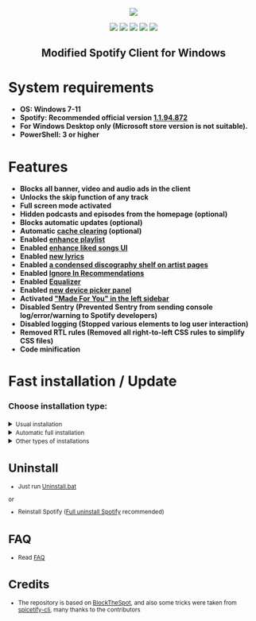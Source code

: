   <p align="center">
  <a href="https://github.com/amd64fox/SpotX/releases"><img src="https://github.com/amd64fox/SpotX/raw/main/.github/Pic/logo.png" />
</p>

<p align="center">        
      <a href="https://t.me/spotify_windows_mod"><img src="https://raw.githubusercontent.com/amd64fox/SpotX/main/.github/Pic/Shields/tg.svg"></a>
      <a href="https://discord.gg/p43cusgUPm"><img src="https://discord.com/api/guilds/807273906872123412/widget.png"></a>
      <a href="https://www.youtube.com/results?search_query=https%3A%2F%2Fgithub.com%2Famd64fox%2FSpotX"><img src="https://raw.githubusercontent.com/amd64fox/SpotX/main/.github/Pic/Shields/youtube.svg"></a>
      <a href="https://cutt.ly/8EH6NuH"><img src="https://raw.githubusercontent.com/amd64fox/SpotX/main/.github/Pic/Shields/excel.svg"></a>
      <a href="https://github.com/amd64fox/SpotX/discussions/111"><img src="https://raw.githubusercontent.com/amd64fox/SpotX/main/.github/Pic/Shields/faq.svg"></a>
      </p>

   <h2> <div align="center"><b> Modified Spotify Client for Windows </b></div> </h2>

<h1>System requirements</h1>

- <strong>OS: Windows 7-11</strong>
- <strong>Spotify: Recommended official version [1.1.94.872](https://cutt.ly/8EH6NuH)</strong>
- <strong>For Windows Desktop only (Microsoft store version is not suitable).</strong>
- <strong>PowerShell: 3 or higher</strong>

<h1>Features</h1>

- <strong>Blocks all banner, video and audio ads in the client</strong>
- <strong>Unlocks the skip function of any track</strong>
- <strong>Full screen mode activated</strong>
- <strong>Hidden podcasts and episodes from the homepage (optional)</strong>
- <strong>Blocks automatic updates (optional)</strong>
- <strong>Automatic [cache clearing](https://github.com/amd64fox/SpotX/discussions/2) (optional)</strong>
- <strong>Enabled [enhance playlist](https://github.com/amd64fox/SpotX/discussions/50#discussion-4108773)</strong>
- <strong>Enabled [enhance liked songs UI](https://github.com/amd64fox/SpotX/discussions/50#discussioncomment-2851482)</strong>
- <strong>Enabled [new lyrics](https://github.com/amd64fox/SpotX/discussions/50#discussioncomment-2851485)</strong>
- <strong>Enabled [a condensed discography shelf on artist pages](https://github.com/amd64fox/SpotX/discussions/50#discussioncomment-2851591)</strong>
- <strong>Enabled [Ignore In Recommendations](https://github.com/amd64fox/SpotX/discussions/50#discussioncomment-2996165)</strong>
- <strong>Enabled [Equalizer](https://github.com/amd64fox/SpotX/discussions/50#discussioncomment-3179778)</strong>
- <strong>Enabled [new device picker panel](https://github.com/amd64fox/SpotX/discussions/50#discussioncomment-3179782)</strong>
- <strong>Activated ["Made For You" in the left sidebar](https://github.com/amd64fox/SpotX/discussions/50#discussioncomment-2853981)</strong>
- <strong>Disabled Sentry (Prevented Sentry from sending console log/error/warning to Spotify developers)</strong>
- <strong>Disabled logging (Stopped various elements to log user interaction)</strong>
- <strong>Removed RTL rules (Removed all right-to-left CSS rules to simplify CSS files)</strong>
- <strong>Code minification</strong>

<h1>Fast installation / Update</h1>
<h3>Choose installation type:</h3>
<details>
<summary><small>Usual installation</small></summary><p>
  
  #### During installation, you need to confirm some actions, also contains:

  - All [experimental features](https://github.com/amd64fox/SpotX/discussions/50) included

  <h4> </h4>
  
#### Just download and run [Install.bat](https://raw.githack.com/amd64fox/SpotX/main/Install.bat)

or

#### Run The following command in PowerShell:

```ps1
[Net.ServicePointManager]::SecurityProtocol = [Net.SecurityProtocolType]::Tls12; (iwr -useb 'https://raw.githubusercontent.com/amd64fox/SpotX/main/Install.ps1').Content | iex
```

</details>
  
  
<details>
<summary><small>Automatic full installation</small></summary><p>
  
  <h4>Automatic installation without confirmation, what does it do?</h4> 
  
  - Automatic removal of Spotify MS if it was found 
  - Automatic installation of the recommended version of Spotify (if another client has already been found, it will be installed over) 
  - Removal of podcasts from the main page 
  - Automatic blocking of Spotify updates
  - All [experimental features](https://github.com/amd64fox/SpotX/discussions/50) included
  - After the installation is completed, the client will autorun.
  
<h4> </h4>

#### Just download and run [Install_Auto.bat](https://raw.githack.com/amd64fox/SpotX/main/scripts/Install_Auto.bat)

or

#### Run The following command in PowerShell:

```ps1
[Net.ServicePointManager]::SecurityProtocol = [Net.SecurityProtocolType]::Tls12; iex "& { $((iwr -useb 'https://raw.githubusercontent.com/amd64fox/SpotX/main/Install.ps1').Content) } -confirm_uninstall_ms_spoti -confirm_spoti_recomended_over -podcasts_off -cache_off -block_update_on -start_spoti"
```

</details>

<details>
<summary><small>Other types of installations</summary><p>

<details>
<summary><small>Automatic basic installation</small></summary><p>
  
  #### Automatic basic installation without confirmation, what does it do? 
  
  - Automatic removal of Spotify MS if it was found 
  - Automatic installation of the recommended version of Spotify (if another client has already been found, it will be installed over)
  - After the installation is completed, the client will autorun
  
<h4> </h4>

#### Just download and run [Install_Basic.bat](https://raw.githack.com/amd64fox/SpotX/main/scripts/Install_Basic.bat)

or

#### Run The following command in PowerShell:

```ps1
[Net.ServicePointManager]::SecurityProtocol = [Net.SecurityProtocolType]::Tls12; iex "& { $((iwr -useb 'https://raw.githubusercontent.com/amd64fox/SpotX/main/Install.ps1').Content) } -confirm_uninstall_ms_spoti -confirm_spoti_recomended_over -podcasts_on -cache_off -block_update_off -exp_standart -hide_col_icon_off -start_spoti"
```

</details>

<details>
<summary><small>Installation for premium</small></summary><p>
  
  #### Usual installation only without ad blocking, for those who have a premium account, also contains:

  - All [experimental features](https://github.com/amd64fox/SpotX/discussions/50) included

  <h4> </h4>
  
#### Just download and run [Install_Prem.bat](https://raw.githack.com/amd64fox/SpotX/main/scripts/Install_Prem.bat)

or

#### Run The following command in PowerShell:

```ps1
[Net.ServicePointManager]::SecurityProtocol = [Net.SecurityProtocolType]::Tls12; iex "& { $((iwr -useb 'https://raw.githubusercontent.com/amd64fox/SpotX/main/Install.ps1').Content) } -premium"
```

</details>

<details>
<summary><small>Installing with Scoop</small></summary><p>
  
  #### Installing SpotX via the Scoop package manager includes:

  - Automatic removal of Spotify MS if it was found 
  - Automatic installation of the recommended version of Spotify (if another client has already been found, it will be installed over) 
  - Removal of podcasts from the main page 
  - Automatic blocking of Spotify updates
  - All [experimental features](https://github.com/amd64fox/SpotX/discussions/50) included 
  
  <h4> </h4>
  
#### Installing SpotX with Scoop
Just run these commands in the command prompt or powershell:
<br>
<br>```scoop bucket add nonportable```
<br>```scoop install spotx-np```

#### Updating SpotX with Scoop

To update SpotX or check for updates run this command in the command prompt or powershell:

```scoop update spotx-np```

#### Uninstalling SpotX with Scoop

To fully uninstall SpotX and Spotify run this command in the command prompt or powershell:

```scoop uninstall spotx-np```

</details>


<details>
<summary><small>Installing with parameters</small></summary><p>

You can specify various parameters for a more flexible installation, more [details here](https://github.com/amd64fox/SpotX/discussions/60)

</details>

</details>

<h1>Uninstall</h1>

- Just run [Uninstall.bat](https://raw.githack.com/amd64fox/SpotX/main/Uninstall.bat)

or

- Reinstall Spotify ([Full uninstall Spotify](https://github.com/amd64fox/Uninstall-Spotify) recommended)

<h1>FAQ</h1>

- Read [FAQ](https://github.com/amd64fox/SpotX/discussions/111)

<h1>Credits</h1>

- The repository is based on <a href="https://github.com/mrpond/BlockTheSpot">BlockTheSpot</a>, and also some tricks were taken from <a href="https://github.com/khanhas/spicetify-cli">spicetify-cli</a>, many thanks to the contributors
